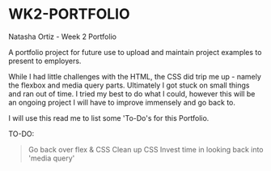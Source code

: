 # WK2-PORTFOLIO
Natasha Ortiz - Week 2 Portfolio

A portfolio project for future use to upload and maintain project examples to present to employers. 

While I had little challenges with the HTML, the CSS did trip me up - namely the flexbox and media query parts.
Ultimately I got stuck on small things and ran out of time.
I tried my best to do what I could, however this will be an ongoing project I will have to improve immensely and go back to. 

I will use this read me to list some 'To-Do's for this Portfolio.

TO-DO:
>Go back over flex & CSS
>Clean up CSS
>Invest time in looking back into 'media query'


